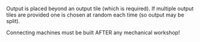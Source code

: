 
Output is placed beyond an output tile (which is required). If multiple output tiles are
provided one is chosen at random each time (so output may be split).

Connecting machines must be built AFTER any mechanical workshop!
